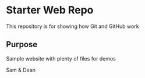 # Starter Web Repo

This repository is for showing how Git and GitHub work

## Purpose

Sample website with plenty of files for demos

Sam & Dean